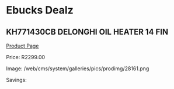 
# Ebucks Dealz
## KH771430CB DELONGHI OIL HEATER 14 FIN
[Product Page](https://www.ebucks.com/web/shop/productSelected.do?prodId=1191143600&catId=704982758)

Price: R2299.00

Image: /web/cms/system/galleries/pics/prodimg/28161.png

Savings: 


	